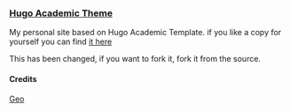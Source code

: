 ### [Hugo Academic Theme](https://github.com/wowchemy/starter-hugo-academic)

My personal site based on Hugo Academic Template. if you like a copy for yourself you can find [it here](https://github.com/wowchemy/starter-hugo-academic)

This has been changed, if you want to fork it, fork it from the source.
#### Credits

[Geo](https://github.com/gcushen)
